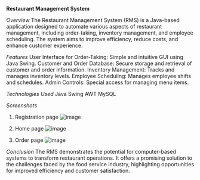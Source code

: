 **Restaurant Management System**

*Overview*
The Restaurant Management System (RMS) is a Java-based application designed to automate various aspects of restaurant management, including order-taking, inventory management, and employee scheduling. The system aims to improve efficiency, reduce costs, and enhance customer experience.

*Features*
User Interface for Order-Taking: Simple and intuitive GUI using Java Swing.
Customer and Order Database: Secure storage and retrieval of customer and order information.
Inventory Management: Tracks and manages inventory levels.
Employee Scheduling: Manages employee shifts and schedules.
Admin Controls: Special access for managing menu items.

*Technologies Used*
Java
Swing
AWT
MySQL

*Screenshots*
1. Registration page
![image](https://github.com/user-attachments/assets/641ccc48-c2c1-4969-87ae-bae636780461)

2. Home page
![image](https://github.com/user-attachments/assets/84b2461e-3b4a-4816-86f6-901de9f2b52e)

3. Order page
![image](https://github.com/user-attachments/assets/3a7a8b7f-ab05-426b-a579-1e632ab67d34)

*Conclusion*
The RMS demonstrates the potential for computer-based systems to transform restaurant operations. It offers a promising solution to the challenges faced by the food service industry, highlighting opportunities for improved efficiency and customer satisfaction.
